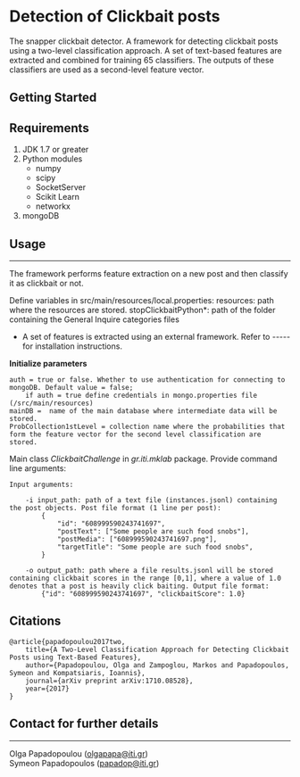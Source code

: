 # Detection of Clickbait posts #

The snapper clickbait detector.
A framework for detecting clickbait posts using a two-level classification approach. A set of text-based features are extracted and combined for training 65 classifiers. The outputs of these classifiers are used as a second-level feature vector.

## Getting Started ##

## Requirements ##

1. JDK 1.7 or greater
2. Python modules
	- numpy
	- scipy
	- SocketServer
	- Scikit Learn
	- networkx
3. mongoDB

## Usage
------------------
The framework performs feature extraction on a new post and then classify it as clickbait or not. 

Define variables in src/main/resources/local.properties:
	resources: path where the resources are stored. 
	stopClickbaitPython*: path of the folder containing the General Inquire categories files
	
* A set of features is extracted using an external framework. Refer to ----- for installation instructions. 

**Initialize parameters** <br />

	auth = true or false. Whether to use authentication for connecting to mongoDB. Default value = false;
		if auth = true define credentials in mongo.properties file (/src/main/resources)
	mainDB =  name of the main database where intermediate data will be stored.
	ProbCollection1stLevel = collection name where the probabilities that form the feature vector for the second level classification are stored.
	

Main class *ClickbaitChallenge* in *gr.iti.mklab* package. Provide command line arguments:

	Input arguments:

		-i input_path: path of a text file (instances.jsonl) containing the post objects. Post file format (1 line per post):
			{
				"id": "608999590243741697",
				"postText": ["Some people are such food snobs"],
				"postMedia": ["608999590243741697.png"],
				"targetTitle": "Some people are such food snobs",
			}     

	 	-o output_path: path where a file results.jsonl will be stored containing clickbait scores in the range [0,1], where a value of 1.0 denotes that a post is heavily click baiting. Output file format:
			{"id": "608999590243741697", "clickbaitScore": 1.0}

## Citations

	@article{papadopoulou2017two,
		title={A Two-Level Classification Approach for Detecting Clickbait Posts using Text-Based Features},
		author={Papadopoulou, Olga and Zampoglou, Markos and Papadopoulos, Symeon and Kompatsiaris, Ioannis},
		journal={arXiv preprint arXiv:1710.08528},
		year={2017}
	}
		
## Contact for further details
------------------
Olga Papadopoulou (<olgapapa@iti.gr>) <br />
Symeon Papadopoulos (<papadop@iti.gr>)

	

